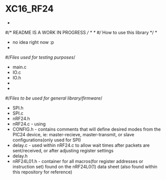
# XC16_RF24
*
#/* README IS A WORK IN PROGRESS */
*
*
#/* How to use this library */ 
*
*   no idea right now :p
*
#/*Files used for testing purposes*/
*   main.c
*   IO.c
*   IO.h
*
*
#/*Files to be used for general library/firmware*/
*    SPI.h
*    SPI.c
*    nRF24.h
*    nRF24.c   - using 
*    CONFIG.h  -  contains comments that will define desired modes from the PIC24 device, ie: master-recieve, master-transmit, or slave configurations(only used for SPI) 
*    delay.c   -  used within nRF24.c to allow wait times after packets are sent/received, or after adjusting register settings 
*    delay.h   
*    nRF24L01.h - container for all macros(for register addresses or instruction set) found on the nRF24L0(1) data sheet (also found within this repository for reference)
#
